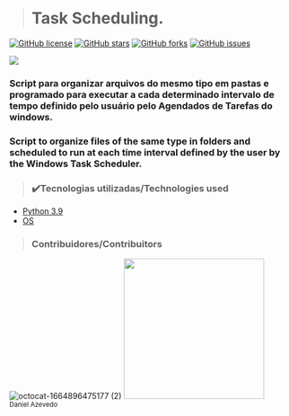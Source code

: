> <h1>Task Scheduling.</h1>
[![GitHub license](https://img.shields.io/github/license/DanAzevedo/task-scheduling?style=for-the-badge)](https://github.com/DanAzevedo/task-scheduling/blob/main/LICENSE)
[![GitHub stars](https://img.shields.io/github/stars/DanAzevedo/task-scheduling?style=for-the-badge)](https://github.com/DanAzevedo/task-scheduling/stargazers)
[![GitHub forks](https://img.shields.io/github/forks/DanAzevedo/task-scheduling?style=for-the-badge)](https://github.com/DanAzevedo/task-scheduling/network)
[![GitHub issues](https://img.shields.io/github/issues/DanAzevedo/task-scheduling?style=for-the-badge)](https://github.com/DanAzevedo/task-scheduling/issues)

<p>
<img src="http://img.shields.io/static/v1?label=STATUS&message=%20TEST&color=blueviolet&style=for-the-badge"/>
</p>

<h3>Script para organizar arquivos do mesmo tipo em pastas e programado para executar a cada determinado intervalo de tempo definido pelo usuário pelo Agendados de Tarefas do windows.</h3>
<h3>Script to organize files of the same type in folders and scheduled to run at each time interval defined by the user by the Windows Task Scheduler.</h3>

> <h3>✔️Tecnologias utilizadas/Technologies used</h3>
- [Python 3.9](https://www.python.org/)
- [OS](https://docs.python.org/3/library/os.html)

> <h3>Contribuidores/Contribuitors</h3>

![octocat-1664896475177 (2)](https://user-images.githubusercontent.com/60473748/193859722-6fef2b23-a921-4c41-a600-487de23176b8.png)
<img src="https://avatars.githubusercontent.com/u/60473748?s=400&u=dde6f4919a91bc1d5c33737be4259f845a0ee553&v=4" width=250><br><sub>Daniel Azevedo</sub>
 
